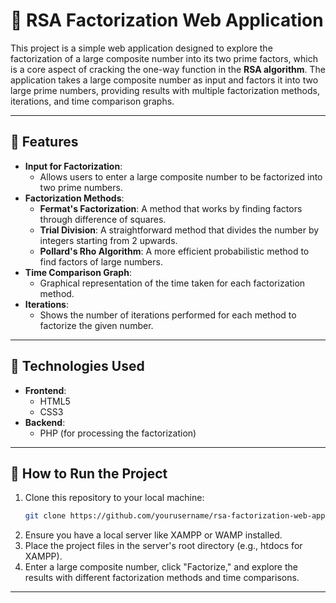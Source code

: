 # 🔐 **RSA Factorization Web Application**  

This project is a simple web application designed to explore the factorization of a large composite number into its two prime factors, which is a core aspect of cracking the one-way function in the **RSA algorithm**. The application takes a large composite number as input and factors it into two large prime numbers, providing results with multiple factorization methods, iterations, and time comparison graphs.  

---

## 🌟 **Features**  

- **Input for Factorization**:  
  - Allows users to enter a large composite number to be factorized into two prime numbers.  
- **Factorization Methods**:  
  - **Fermat's Factorization**: A method that works by finding factors through difference of squares.  
  - **Trial Division**: A straightforward method that divides the number by integers starting from 2 upwards.  
  - **Pollard's Rho Algorithm**: A more efficient probabilistic method to find factors of large numbers.  
- **Time Comparison Graph**:  
  - Graphical representation of the time taken for each factorization method.  
- **Iterations**:  
  - Shows the number of iterations performed for each method to factorize the given number.  

---

## 🔧 **Technologies Used**  

- **Frontend**:  
  - HTML5  
  - CSS3  
- **Backend**:  
  - PHP (for processing the factorization)  

---

## 🚀 **How to Run the Project**  

1. Clone this repository to your local machine:  
   ```bash
   git clone https://github.com/yourusername/rsa-factorization-web-app.git
2. Ensure you have a local server like XAMPP or WAMP installed.
3. Place the project files in the server's root directory (e.g., htdocs for XAMPP).
4. Enter a large composite number, click "Factorize," and explore the results with different factorization methods and time comparisons.

---
